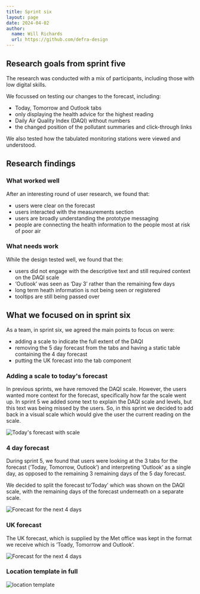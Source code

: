 ```yaml
---
title: Sprint six
layout: page
date: 2024-04-02
author:
  name: Will Richards
  url: https://github.com/defra-design
---
```


## Research goals from sprint five

The research was conducted with a mix of participants, including those with low digital skills.

We focussed on testing our changes to the forecast, including:
* Today, Tomorrow and Outlook tabs
* only displaying the health advice for the highest reading
* Daily Air Quality Index (DAQI) without numbers  
* the changed position of the pollutant summaries and click-through links

We also tested how the tabulated monitoring stations were viewed and understood.


## Research findings

### What worked well

After an interesting round of user research, we found that: 

* users were clear on the forecast
* users interacted with the measurements section
* users are broadly understanding the prototype messaging
* people are connecting the health information to the people most at risk of poor air


### What needs work

While the design tested well, we found that the:
* users did not engage with the descriptive text and still required context on the DAQI scale
* ‘Outlook’ was seen as ‘Day 3’ rather than the remaining few days
* long term heath information is not being seen or registered
* tooltips are still being passed over



## What we focused on in sprint six

As a team, in sprint six, we agreed the main points to focus on were:  

* adding a scale to indicate the full extent of the DAQI
* removing the 5 day forecast from the tabs and having a static table containing the 4 day forecast
* putting the UK forecast into the tab component

### Adding a scale to today's forecast 

In previous sprints, we have removed the DAQI scale. However, the users wanted more context for the forecast, specifically how far the scale went up. In sprint 5 we added some text to explain the DAQI scale and levels, but this text was being missed by the users. So, in this sprint we decided to add back in a visual scale which would give the user the current reading on the scale. 

![Today's forecast with scale](../../images/sprint-six/todays-forecast.png "")

   

### 4 day forecast

During sprint 5, we found that users were looking at the 3 tabs for the forecast (‘Today, Tomorrow, Outlook’) and interpreting ‘Outlook’ as a single day, as opposed to the remaining 3 remaining days of the 5 day forecast. 

We decided to split the forecast to‘Today’ which was shown on the DAQI scale, with the remaining days of the forecast underneath on a separate scale. 

![Forecast for the next 4 days](../../images/sprint-six/4day-forecast.png "")



### UK forecast

The UK forecast, which is supplied by the Met office was kept in the format we receive which is ‘Toady, Tomorrow and Outlook’.

![Forecast for the next 4 days](../../images/sprint-six/uk-forecast.png "")



### Location template in full

![location template](../../images/sprint-six/location-template.png "location template")


